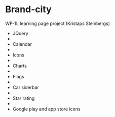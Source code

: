 # Brand-city
WP-1L learning page project (Kristaps Steinbergs)

* JQuery
*
* Calendar
* 
* Icons
* 
* Charts
* 
* Flags
* 
* Car siderbar
*
* Star rating
*
* Google play and app store icons
